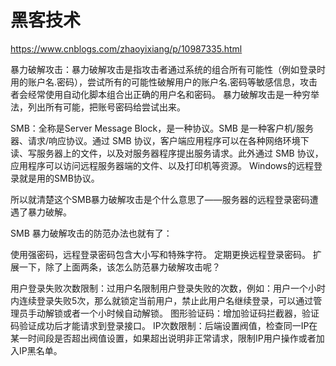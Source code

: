 # 黑客技术

https://www.cnblogs.com/zhaoyixiang/p/10987335.html




暴力破解攻击：暴力破解攻击是指攻击者通过系统的组合所有可能性（例如登录时用的账户名.密码），尝试所有的可能性破解用户的账户名.密码等敏感信息，攻击者会经常使用自动化脚本组合出正确的用户名和密码。
暴力破解攻击是一种穷举法，列出所有可能，把账号密码给尝试出来。

SMB：全称是Server Message Block，是一种协议。SMB 是一种客户机/服务器、请求/响应协议。通过 SMB 协议，客户端应用程序可以在各种网络环境下读、写服务器上的文件，以及对服务器程序提出服务请求。此外通过 SMB 协议，应用程序可以访问远程服务器端的文件、以及打印机等资源。
Windows的远程登录就是用的SMB协议。

所以就清楚这个SMB暴力破解攻击是个什么意思了——服务器的远程登录密码遭遇了暴力破解。

SMB 暴力破解攻击的防范办法也就有了：

使用强密码，远程登录密码包含大小写和特殊字符。
定期更换远程登录密码。
扩展一下，除了上面两条，该怎么防范暴力破解攻击呢？

用户登录失败次数限制：过用户名限制用户登录失败的次数，例如：用户一个小时内连续登录失败5次，那么就锁定当前用户，禁止此用户名继续登录，可以通过管理员手动解锁或者一个小时候自动解锁。
图形验证码：增加验证码拦截器，验证码验证成功后才能请求到登录接口。
IP次数限制：后端设置阀值，检查同一IP在某一时间段是否超出阀值设置，如果超出说明非正常请求，限制IP用户操作或者加入IP黑名单。








